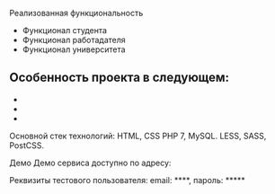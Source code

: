 Реализованная функциональность
- Функционал студента
- Функционал работадателя
- Функционал университета

Особенность проекта в следующем:
-
-
-
-

Основной стек технологий:
HTML, CSS
PHP 7, MySQL.
LESS, SASS, PostCSS.

Демо
Демо сервиса доступно по адресу: 

Реквизиты тестового пользователя: email: ****, пароль: *****
